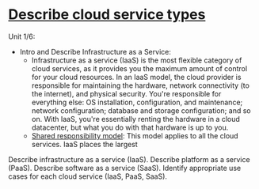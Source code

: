 # [Describe cloud service types](https://learn.microsoft.com/en-us/training/modules/describe-cloud-service-types/)

Unit 1/6:
  - Intro and Describe Infrastructure as a Service:
      - Infrastructure as a service (IaaS) is the most flexible category of cloud services, as it provides you the maximum amount of control for your cloud resources. In an IaaS model, the cloud provider is responsible for maintaining the hardware, network connectivity (to the internet), and physical security. You're responsible for everything else: OS installation, configuration, and maintenance; network configuration; database and storage configuration; and so on. With IaaS, you're essentially renting the hardware in a cloud datacenter, but what you do with that hardware is up to you.
      - [Shared responsibility model](https://learn.microsoft.com/en-us/azure/security/fundamentals/media/shared-responsibility/shared-responsibility.svg): This model applies to all the cloud services. IaaS places the largest 





        

Describe infrastructure as a service (IaaS).
Describe platform as a service (PaaS).
Describe software as a service (SaaS).
Identify appropriate use cases for each cloud service (IaaS, PaaS, SaaS).
